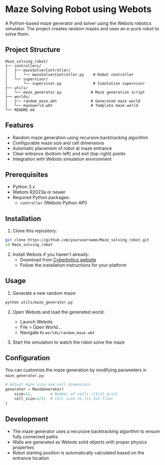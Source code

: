# Maze Solving Robot using Webots

A Python-based maze generator and solver using the Webots robotics simulator. The project creates random mazes and uses an e-puck robot to solve them.

## Project Structure
```
Maze_solving_robot/
├── controllers/
│   ├── mazeSolverController/
│   │   └── mazeSolverController.py    # Robot controller
│   └── supervisor/
│       └── supervisor.py              # Simulation supervisor
├── utils/
│   └── maze_generator.py             # Maze generation script
├── worlds/
│   ├── random_maze.wbt               # Generated maze world
│   └── mazeworld.wbt                 # Template maze world
└── README.md
```

## Features

- Random maze generation using recursive backtracking algorithm
- Configurable maze size and cell dimensions
- Automatic placement of robot at maze entrance
- Clear entrance (bottom-left) and exit (top-right) points
- Integration with Webots simulation environment

## Prerequisites

- Python 3.x
- Webots R2023a or newer
- Required Python packages:
  - `controller` (Webots Python API)

## Installation

1. Clone this repository:
```bash
git clone https://github.com/yourusername/Maze_solving_robot.git
cd Maze_solving_robot
```

2. Install Webots if you haven't already:
   - Download from [Cyberbotics website](https://cyberbotics.com/)
   - Follow the installation instructions for your platform

## Usage

1. Generate a new random maze:
```bash
python utils/maze_generator.py
```

2. Open Webots and load the generated world:
   - Launch Webots
   - File > Open World...
   - Navigate to `worlds/random_maze.wbt`

3. Start the simulation to watch the robot solve the maze

## Configuration

You can customize the maze generation by modifying parameters in `maze_generator.py`:

```python
# Adjust maze size and cell dimensions
generator = MazeGenerator(
    size=11,        # Number of cells (11x11 grid)
    cell_size=3/11  # Cell size to fit 3x3 floor
)
```

## Development

- The maze generator uses a recursive backtracking algorithm to ensure fully connected paths
- Walls are generated as Webots solid objects with proper physics properties
- Robot starting position is automatically calculated based on the entrance location
